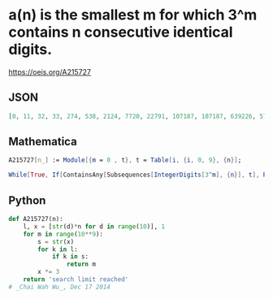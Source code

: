 # a\(n\) is the smallest m for which 3^m contains n consecutive identical digits\.
https://oeis.org/A215727
## JSON
```JSON
[0, 11, 32, 33, 274, 538, 2124, 7720, 22791, 107187, 107187, 639226, 5756979, 8885853, 68353787, 78927180, 78927180]
```
## Mathematica
```Mathematica
A215727[n_] := Module[{m = 0 , t}, t = Table[i, {i, 0, 9}, {n}];
```
```Mathematica
While[True, If[ContainsAny[Subsequences[IntegerDigits[3^m], {n}], t], Return[m], m++]]; m]; Table[A215727[n], {n, 1, 14}] (* _Robert Price_, Oct 16 2018 *)
```
## Python
```Python
def A215727(n):
    l, x = [str(d)*n for d in range(10)], 1
    for m in range(10**9):
        s = str(x)
        for k in l:
            if k in s:
                return m
        x *= 3
    return 'search limit reached'
# _Chai Wah Wu_, Dec 17 2014
```
